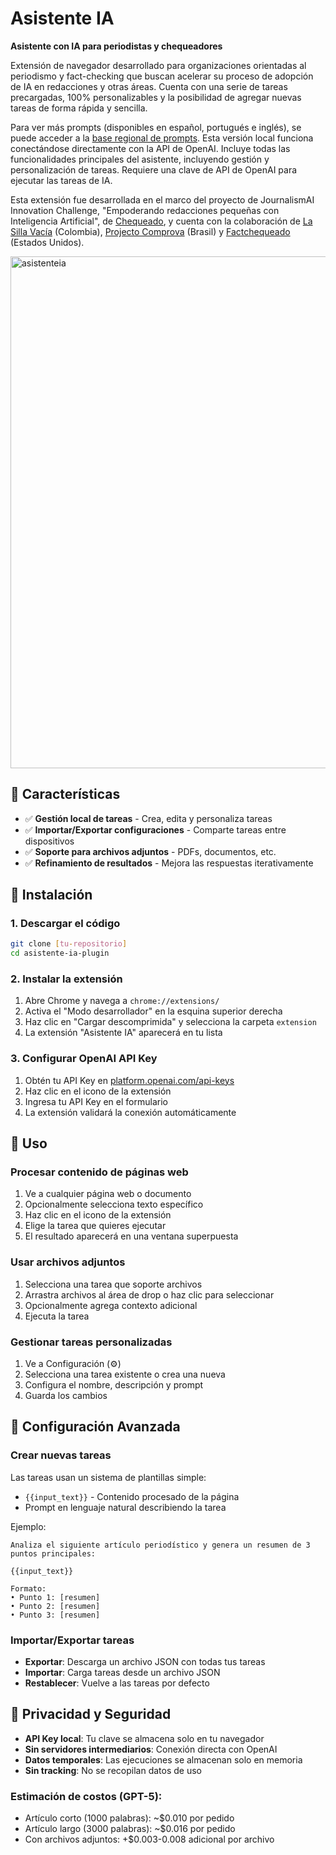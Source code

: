 # Asistente IA 

**Asistente con IA para periodistas y chequeadores**

Extensión de navegador desarrollado para organizaciones orientadas al periodismo y fact-checking que buscan acelerar su proceso de adopción de IA en redacciones y otras áreas. Cuenta con una serie de tareas precargadas, 100% personalizables y la posibilidad de agregar nuevas tareas de forma rápida y sencilla. 

Para ver más prompts (disponibles en español, portugués e inglés), se puede acceder a la [base regional de prompts](https://github.com/chequeado/asistente-ia-plugin/wiki). Esta versión local funciona conectándose directamente con la API de OpenAI. Incluye todas las funcionalidades principales del asistente, incluyendo gestión y personalización de tareas. Requiere una clave de API de OpenAI para ejecutar las tareas de IA. 

Esta extensión fue desarrollada en el marco del proyecto de JournalismAI Innovation Challenge, "Empoderando redacciones pequeñas con Inteligencia Artificial", de [Chequeado](https://chequeado.com), y cuenta con la colaboración de [La Silla Vacía](https://lasillavacia.com) (Colombia), [Projecto Comprova](https://projetocomprova.com.br/) (Brasil) y [Factchequeado](https://factchequeado.com) (Estados Unidos).

<img width="1600" height="819" alt="asistenteia" src="https://github.com/user-attachments/assets/dce056cb-8e19-45c1-affd-629566a15975" />

## 🌟 Características

- ✅ **Gestión local de tareas** - Crea, edita y personaliza tareas
- ✅ **Importar/Exportar configuraciones** - Comparte tareas entre dispositivos
- ✅ **Soporte para archivos adjuntos** - PDFs, documentos, etc.
- ✅ **Refinamiento de resultados** - Mejora las respuestas iterativamente

## 🚀 Instalación

### 1. Descargar el código
```bash
git clone [tu-repositorio]
cd asistente-ia-plugin
```

### 2. Instalar la extensión
1. Abre Chrome y navega a `chrome://extensions/`
2. Activa el "Modo desarrollador" en la esquina superior derecha
3. Haz clic en "Cargar descomprimida" y selecciona la carpeta `extension`
4. La extensión "Asistente IA" aparecerá en tu lista

### 3. Configurar OpenAI API Key
1. Obtén tu API Key en [platform.openai.com/api-keys](https://platform.openai.com/api-keys)
2. Haz clic en el icono de la extensión
3. Ingresa tu API Key en el formulario
4. La extensión validará la conexión automáticamente

## 📖 Uso

### Procesar contenido de páginas web
1. Ve a cualquier página web o documento
2. Opcionalmente selecciona texto específico
3. Haz clic en el icono de la extensión
4. Elige la tarea que quieres ejecutar
5. El resultado aparecerá en una ventana superpuesta

### Usar archivos adjuntos
1. Selecciona una tarea que soporte archivos
2. Arrastra archivos al área de drop o haz clic para seleccionar
3. Opcionalmente agrega contexto adicional
4. Ejecuta la tarea

### Gestionar tareas personalizadas
1. Ve a Configuración (⚙️)
2. Selecciona una tarea existente o crea una nueva
3. Configura el nombre, descripción y prompt
4. Guarda los cambios

## 🔧 Configuración Avanzada

### Crear nuevas tareas
Las tareas usan un sistema de plantillas simple:
- `{{input_text}}` - Contenido procesado de la página
- Prompt en lenguaje natural describiendo la tarea

Ejemplo:
```
Analiza el siguiente artículo periodístico y genera un resumen de 3 puntos principales:

{{input_text}}

Formato:
• Punto 1: [resumen]
• Punto 2: [resumen] 
• Punto 3: [resumen]
```

### Importar/Exportar tareas
- **Exportar**: Descarga un archivo JSON con todas tus tareas
- **Importar**: Carga tareas desde un archivo JSON
- **Restablecer**: Vuelve a las tareas por defecto

## 🔐 Privacidad y Seguridad

- **API Key local**: Tu clave se almacena solo en tu navegador
- **Sin servidores intermediarios**: Conexión directa con OpenAI
- **Datos temporales**: Las ejecuciones se almacenan solo en memoria
- **Sin tracking**: No se recopilan datos de uso

### Estimación de costos (GPT-5):
- Artículo corto (1000 palabras): ~$0.010 por pedido
- Artículo largo (3000 palabras): ~$0.016 por pedido
- Con archivos adjuntos: +$0.003-0.008 adicional por archivo
